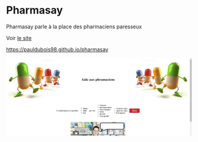 # Pharmasay
Pharmasay parle à la place des pharmaciens paresseux

Voir [le site](https://pauldubois98.github.io/pharmasay)

https://pauldubois98.github.io/pharmasay



![Capture d'écran](/img/capture.png)
